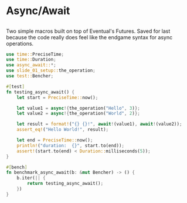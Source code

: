 # Async/Await

##

Two simple macros built on top of Eventual's Futures. Saved for last because the code really does feel like the endgame syntax for async operations.

```rust
use time::PreciseTime;
use time::Duration;
use async_await::*;
use slide_01_setup::the_operation;
use test::Bencher;

#[test]
fn testing_async_await() {
    let start = PreciseTime::now();

    let value1 = async!{the_operation("Hello", 3)};
    let value2 = async!{the_operation("World", 2)};

    let result = format!("{} {}!", await!(value1), await!(value2));
    assert_eq!("Hello World!", result);

    let end = PreciseTime::now();
    println!("duration:  {}", start.to(end));
    assert!(start.to(end) < Duration::milliseconds(5));
}

#[bench]
fn benchmark_async_await(b: &mut Bencher) -> () {
    b.iter(|| {
        return testing_async_await();
    })
}
```
